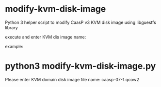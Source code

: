 # modify-kvm-disk-image
Python 3 helper script to modify CaasP v3 KVM disk image using libguestfs library

execute and enter KVM dis image name:

example:

# python3 modify-kvm-disk-image.py

  Please enter KVM domain disk image file name: caasp-07-1.qcow2
